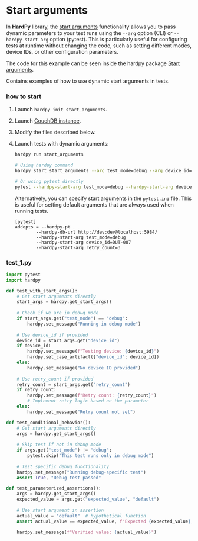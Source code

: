 # Start arguments

In **HardPy** library, the [start arguments](../documentation/pytest_hardpy.md#get_start_args) functionality allows you to pass dynamic parameters to your test runs using the `--arg` option (CLI) or `--hardpy-start-arg` option (pytest). This is particularly useful for configuring tests at runtime without changing the code, such as setting different modes, device IDs, or other configuration parameters.

The code for this example can be seen inside the hardpy package [Start arguments](https://github.com/everypinio/hardpy/tree/main/examples/start_arguments).

Contains examples of how to use dynamic start arguments in tests.

### how to start

1. Launch `hardpy init start_arguments`.
2. Launch [CouchDB instance](../documentation/database.md#couchdb-instance).
3. Modify the files described below.
4. Launch tests with dynamic arguments:

    ```bash
    hardpy run start_arguments

    # Using hardpy command
    hardpy start start_arguments --arg test_mode=debug --arg device_id=DUT-007 --arg retry_count=3

    # Or using pytest directly
    pytest --hardpy-start-arg test_mode=debug --hardpy-start-arg device_id=DUT-007 --hardpy-start-arg retry_count=3
    ```

    Alternatively, you can specify start arguments in the `pytest.ini` file.
    This is useful for setting default arguments that are always used when running tests.

    ```pytest
    [pytest]
    addopts = --hardpy-pt
            --hardpy-db-url http://dev:dev@localhost:5984/
            --hardpy-start-arg test_mode=debug
            --hardpy-start-arg device_id=DUT-007
            --hardpy-start-arg retry_count=3
    ```

### test_1.py

```python
import pytest
import hardpy

def test_with_start_args():
    # Get start arguments directly
    start_args = hardpy.get_start_args()
    
    # Check if we are in debug mode
    if start_args.get("test_mode") == "debug":
        hardpy.set_message("Running in debug mode")
    
    # Use device_id if provided
    device_id = start_args.get("device_id")
    if device_id:
        hardpy.set_message(f"Testing device: {device_id}")
        hardpy.set_case_artifact({"device_id": device_id})
    else:
        hardpy.set_message("No device ID provided")
    
    # Use retry_count if provided
    retry_count = start_args.get("retry_count")
    if retry_count:
        hardpy.set_message(f"Retry count: {retry_count}")
        # Implement retry logic based on the parameter
    else:
        hardpy.set_message("Retry count not set")

def test_conditional_behavior():
    # Get start arguments directly
    args = hardpy.get_start_args()
    
    # Skip test if not in debug mode
    if args.get("test_mode") != "debug":
        pytest.skip("This test runs only in debug mode")
    
    # Test specific debug functionality
    hardpy.set_message("Running debug-specific test")
    assert True, "Debug test passed"

def test_parameterized_assertions():
    args = hardpy.get_start_args()
    expected_value = args.get("expected_value", "default")
    
    # Use start argument in assertion
    actual_value = "default"  # hypothetical function
    assert actual_value == expected_value, f"Expected {expected_value}, got {actual_value}"
    
    hardpy.set_message(f"Verified value: {actual_value}")
```
